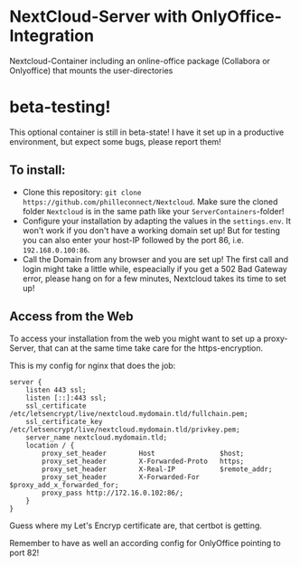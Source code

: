 # NextCloud-Server with OnlyOffice-Integration

Nextcloud-Container including an online-office package (Collabora or Onlyoffice) that mounts the user-directories

# beta-testing!

This optional container is still in beta-state! I have it set up in a productive environment, but expect some bugs, please report them!

## To install:

* Clone this repository: `git clone https://github.com/philleconnect/Nextcloud`. Make sure the cloned folder `Nextcloud` is in the same path like your `ServerContainers`-folder!
* Configure your installation by adapting the values in the `settings.env`. It won't work if you don't have a working domain set up! But for testing you can also enter your host-IP followed by the port 86, i.e. `192.168.0.100:86`.
* Call the Domain from any browser and you are set up! The first call and login might take a little while, espeacially if you get a 502 Bad Gateway error, please hang on for a few minutes, Nextcloud takes its time to set up!

## Access from the Web

To access your installation from the web you might want to set up a proxy-Server, that can at the same time take care for the https-encryption.

This is my config for nginx that does the job:

```
server {
    listen 443 ssl;
    listen [::]:443 ssl;
    ssl_certificate /etc/letsencrypt/live/nextcloud.mydomain.tld/fullchain.pem;
    ssl_certificate_key /etc/letsencrypt/live/nextcloud.mydomain.tld/privkey.pem;
    server_name nextcloud.mydomain.tld;
    location / {
        proxy_set_header        Host                $host;
        proxy_set_header        X-Forwarded-Proto   https;
        proxy_set_header        X-Real-IP           $remote_addr;
        proxy_set_header        X-Forwarded-For     $proxy_add_x_forwarded_for;
        proxy_pass http://172.16.0.102:86/;
    }
}
```

Guess where my Let's Encryp certificate are, that certbot is getting.

Remember to have as well an according config for OnlyOffice pointing to port 82!
